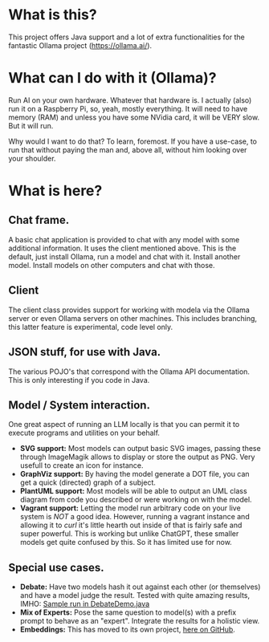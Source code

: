 # What is this?
This project offers Java support and a lot of extra functionalities for the fantastic Ollama project (https://ollama.ai/).

# What can I do with it (Ollama)?
Run AI on your own hardware. Whatever that hardware is. I actually (also) run it on a Raspberry Pi, so, yeah, mostly everything. It will need to have memory (RAM) and unless you have some NVidia card, it will be VERY slow. But it will run.

Why would I want to do that? To learn, foremost. If you have a use-case, to run that without paying the man and, above all, without him looking over your shoulder.

# What is here?

## Chat frame.
A basic chat application is provided to chat with any model with some additional information.
It uses the client mentioned above.
This is the default, just install Ollama, run a model and chat with it. Install another model. Install models on other computers and chat with those.

## Client
The client class provides support for working with modela via the Ollama server or even Ollama servers on other machines. This includes branching, this latter feature is experimental, code level only.

## JSON stuff, for use with Java.
The various POJO's that correspond with the Ollama API documentation. This is only interesting if you code in Java.

## Model / System interaction.
One great aspect of running an LLM locally is that you can permit it to execute programs and
utilities on your behalf.
- **SVG support:** Most models can output basic SVG images, passing these through ImageMagik allows to display or store the output as PNG. Very usefull to create an icon for instance.
- **GraphViz support:** By having the model generate a DOT file, you can get a quick (directed) graph of a subject.
- **PlantUML support:** Most models will be able to output an UML
class diagram from code you described or were working on with the model.
- **Vagrant support:** Letting the model run arbitrary code on your live system is *NOT* a good idea. However, running a vagrant instance and allowing it to _curl_ it's little hearth out inside of that is fairly safe and super powerful. This is working but unlike ChatGPT, these smaller models get quite confused by this. So it has limited use for now.

## Special use cases.
- **Debate:** Have two models hash it out against each other (or themselves) and have a model judge the result. Tested with quite amazing results, IMHO: [Sample run in DebateDemo.java](debateDemo.md)
- **Mix of Experts:** Pose the same question to model(s) with a prefix prompt to behave as an "expert". Integrate the results for a holistic view.
- **Embeddings:** This has moved to its own project, 
[here on GitHub](https://github.com/Walter-Stroebel/Embedding). 